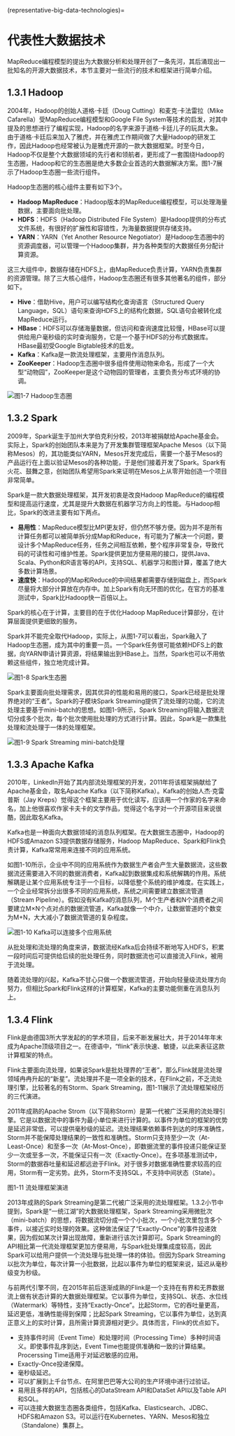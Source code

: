 (representative-big-data-technologies)=
# 代表性大数据技术

MapReduce编程模型的提出为大数据分析和处理开创了一条先河，其后涌现出一批知名的开源大数据技术，本节主要对一些流行的技术和框架进行简单介绍。

## 1.3.1  Hadoop

2004年，Hadoop的创始人道格·卡廷（Doug Cutting）和麦克·卡法雷拉（Mike Cafarella）受MapReduce编程模型和Google File System等技术的启发，对其中提及的思想进行了编程实现，Hadoop的名字来源于道格·卡廷儿子的玩具大象。由于道格·卡廷后来加入了雅虎，并在雅虎工作期间做了大量Hadoop的研发工作，因此Hadoop也经常被认为是雅虎开源的一款大数据框架。时至今日，Hadoop不仅是整个大数据领域的先行者和领航者，更形成了一套围绕Hadoop的生态圈，Hadoop和它的生态圈是绝大多数企业首选的大数据解决方案。图1-7展示了Hadoop生态圈一些流行组件。

Hadoop生态圈的核心组件主要有如下3个。

- **Hadoop MapReduce**：Hadoop版本的MapReduce编程模型，可以处理海量数据，主要面向批处理。
- **HDFS**：HDFS（Hadoop Distributed File System）是Hadoop提供的分布式文件系统，有很好的扩展性和容错性，为海量数据提供存储支持。
- **YARN**：YARN（Yet Another Resource Negotiator）是Hadoop生态圈中的资源调度器，可以管理一个Hadoop集群，并为各种类型的大数据任务分配计算资源。

这三大组件中，数据存储在HDFS上，由MapReduce负责计算，YARN负责集群的资源管理。除了三大核心组件，Hadoop生态圈还有很多其他著名的组件，部分如下。

- **Hive**：借助Hive，用户可以编写结构化查询语言（Structured Query Language，SQL）语句来查询HDFS上的结构化数据，SQL语句会被转化成MapReduce运行。
- **HBase**：HDFS可以存储海量数据，但访问和查询速度比较慢，HBase可以提供给用户毫秒级的实时查询服务，它是一个基于HDFS的分布式数据库。HBase最初受Google Bigtable技术的启发。
- **Kafka**：Kafka是一款流处理框架，主要用作消息队列。
- **ZooKeeper**：Hadoop生态圈中很多组件使用动物来命名，形成了一个大型“动物园”，ZooKeeper是这个动物园的管理者，主要负责分布式环境的协调。

![图1-7  Hadoop生态圈](./img/)

## 1.3.2  Spark

2009年，Spark诞生于加州大学伯克利分校，2013年被捐献给Apache基金会。实际上，Spark的创始团队本来是为了开发集群管理框架Apache Mesos（以下简称Mesos）的，其功能类似YARN，Mesos开发完成后，需要一个基于Mesos的产品运行在上面以验证Mesos的各种功能，于是他们接着开发了Spark。Spark有火花、鼓舞之意，创始团队希望用Spark来证明在Mesos上从零开始创造一个项目非常简单。

Spark是一款大数据处理框架，其开发初衷是改良Hadoop MapReduce的编程模型和提高运行速度，尤其是提升大数据在机器学习方向上的性能。与Hadoop相比，Spark的改进主要有如下两点。

- **易用性**：MapReduce模型比MPI更友好，但仍然不够方便。因为并不是所有计算任务都可以被简单拆分成Map和Reduce，有可能为了解决一个问题，要设计多个MapReduce任务，任务之间相互依赖，整个程序非常复杂，导致代码的可读性和可维护性差。Spark提供更加方便易用的接口，提供Java、Scala、Python和R语言等的API，支持SQL、机器学习和图计算，覆盖了绝大多数计算场景。
- **速度快**：Hadoop的Map和Reduce的中间结果都需要存储到磁盘上，而Spark尽量将大部分计算放在内存中。加上Spark有向无环图的优化，在官方的基准测试中，Spark比Hadoop快一百倍以上。

Spark的核心在于计算，主要目的在于优化Hadoop MapReduce计算部分，在计算层面提供更细致的服务。

Spark并不能完全取代Hadoop，实际上，从图1-7可以看出，Spark融入了Hadoop生态圈，成为其中的重要一员。一个Spark任务很可能依赖HDFS上的数据，向YARN申请计算资源，将结果输出到HBase上。当然，Spark也可以不用依赖这些组件，独立地完成计算。

![图1-8  Spark生态圈](./img/)

Spark主要面向批处理需求，因其优异的性能和易用的接口，Spark已经是批处理界绝对的“王者”。Spark的子模块Spark Streaming提供了流处理的功能，它的流处理主要基于mini-batch的思想。如图1-9所示，Spark Streaming将输入数据流切分成多个批次，每个批次使用批处理的方式进行计算。因此，Spark是一款集批处理和流处理于一体的处理框架。

![图1-9  Spark Streaming mini-batch处理](./img/)

## 1.3.3  Apache Kafka

2010年，LinkedIn开始了其内部流处理框架的开发，2011年将该框架捐献给了Apache基金会，取名Apache Kafka（以下简称Kafka）。Kafka的创始人杰·克雷普斯（Jay Kreps）觉得这个框架主要用于优化读写，应该用一个作家的名字来命名，加上他很喜欢作家卡夫卡的文学作品，觉得这个名字对一个开源项目来说很酷，因此取名Kafka。

Kafka也是一种面向大数据领域的消息队列框架。在大数据生态圈中，Hadoop的HDFS或Amazon S3提供数据存储服务，Hadoop MapReduce、Spark和Flink负责计算，Kafka常常用来连接不同的应用系统。

如图1-10所示，企业中不同的应用系统作为数据生产者会产生大量数据流，这些数据流还需要进入不同的数据消费者，Kafka起到数据集成和系统解耦的作用。系统解耦是让某个应用系统专注于一个目标，以降低整个系统的维护难度。在实践上，一个企业经常拆分出很多不同的应用系统，系统之间需要建立数据流管道（Stream Pipeline）。假如没有Kafka的消息队列，M个生产者和N个消费者之间要建立M×N个点对点的数据流管道，Kafka就像一个中介，让数据管道的个数变为M+N，大大减小了数据流管道的复杂程度。

![图1-10  Kafka可以连接多个应用系统](./img/)

从批处理和流处理的角度来讲，数据流经Kafka后会持续不断地写入HDFS，积累一段时间后可提供给后续的批处理任务，同时数据流也可以直接流入Flink，被用于流处理。

随着流处理的兴起，Kafka不甘心只做一个数据流管道，开始向轻量级流处理方向努力，但相比Spark和Flink这样的计算框架，Kafka的主要功能侧重在消息队列上。

## 1.3.4  Flink

Flink是由德国3所大学发起的的学术项目，后来不断发展壮大，并于2014年年末成为Apache顶级项目之一。在德语中，“flink”表示快速、敏捷，以此来表征这款计算框架的特点。

Flink主要面向流处理，如果说Spark是批处理界的“王者”，那么Flink就是流处理领域冉冉升起的“新星”。流处理并不是一项全新的技术，在Flink之前，不乏流处理引擎，比较著名的有Storm、Spark Streaming，图1-11展示了流处理框架经历的三代演进。

2011年成熟的Apache Strom（以下简称Storm）是第一代被广泛采用的流处理引擎。它是以数据流中的事件为最小单位来进行计算的。以事件为单位的框架的优势是延迟非常低，可以提供毫秒级的延迟。流处理结果依赖事件到达的时序准确性，Storm并不能保障处理结果的一致性和准确性。Storm只支持至少一次（At-Least-Once）和至多一次（At-Most-Once），即数据流里的事件投递只能保证至少一次或至多一次，不能保证只有一次（Exactly-Once）。在多项基准测试中，Storm的数据吞吐量和延迟都远逊于Flink。对于很多对数据准确性要求较高的应用，Storm有一定劣势。此外，Storm不支持SQL，不支持中间状态（State）。

图1-11 流处理框架演进

2013年成熟的Spark Streaming是第二代被广泛采用的流处理框架。1.3.2小节中提到，Spark是“一统江湖”的大数据处理框架，Spark Streaming采用微批次（mini-batch）的思想，将数据流切分成一个个小批次，一个小批次里包含多个事件，以接近实时处理的效果。这种做法保证了“Exactly-Once”的事件投递效果，因为假如某次计算出现故障，重新进行该次计算即可。Spark Streaming的API相比第一代流处理框架更加方便易用，与Spark批处理集成度较高，因此Spark可以给用户提供一个流处理与批处理一体的体验。但因为Spark Streaming以批次为单位，每次计算一小批数据，比起以事件为单位的框架来说，延迟从毫秒级变为秒级。

与前两代引擎不同，在2015年前后逐渐成熟的Flink是一个支持在有界和无界数据流上做有状态计算的大数据处理框架。它以事件为单位，支持SQL、状态、水位线（Watermark）等特性，支持“Exactly-Once”。比起Storm，它的吞吐量更高，延迟更低，准确性能得到保障；比起Spark Streaming，它以事件为单位，达到真正意义上的实时计算，且所需计算资源相对更少。具体而言，Flink的优点如下。

- 支持事件时间（Event Time）和处理时间（Processing Time）多种时间语义。即使事件乱序到达，Event Time也能提供准确和一致的计算结果。Procerssing Time适用于对延迟敏感的应用。
- Exactly-Once投递保障。
- 毫秒级延迟。
- 可以扩展到上千台节点、在阿里巴巴等大公司的生产环境中进行过验证。
- 易用且多样的API，包括核心的DataStream API和DataSet API以及Table API和SQL。
- 可以连接大数据生态圈各类组件，包括Kafka、Elasticsearch、JDBC、HDFS和Amazon S3。可以运行在Kubernetes、YARN、Mesos和独立（Standalone）集群上。